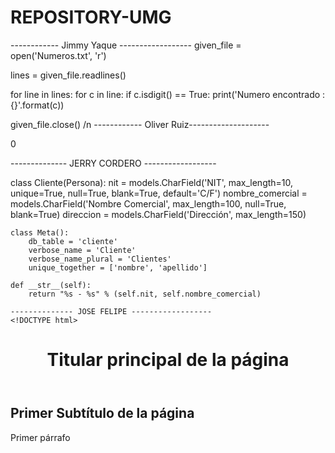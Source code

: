 # REPOSITORY-UMG

------------ Jimmy Yaque ------------------
given_file = open('Numeros.txt', 'r')

lines = given_file.readlines()

for line in lines:
    for c in line:
        if c.isdigit() == True:
            print('Numero encontrado : {}'.format(c))

given_file.close()
/n
------------ Oliver Ruiz--------------------
<html>
<head>
<title>Calculadora</title> 
<link rel="stylesheet" type="text/css" href="calculadora.css" />
<script type="text/javascript" src="calculadora.js"></script>
</head>
<body>
<div class="calculadora"
<form action="#" name="calculadora" id="calculadora">
<p id="textoPantalla">0</p>
<p>
-------------- JERRY CORDERO ------------------

class Cliente(Persona):
    nit = models.CharField('NIT', max_length=10, unique=True, null=True, blank=True, default='C/F')
    nombre_comercial = models.CharField('Nombre Comercial', max_length=100, null=True, blank=True)
    direccion = models.CharField('Dirección', max_length=150)

    class Meta():
        db_table = 'cliente'
        verbose_name = 'Cliente'
        verbose_name_plural = 'Clientes'
        unique_together = ['nombre', 'apellido']
    
    def __str__(self):
        return "%s - %s" % (self.nit, self.nombre_comercial)

    -------------- JOSE FELIPE ------------------
    <!DOCTYPE html>
<html>
   <head>
      <title>Título de mi página web</title>
   </head>
   <body>
      <header>
         <h1>Titular principal de la página</h1>
      </header>
      <main>
         <h2>Primer Subtítulo de la página</h2>
         <p>Primer párrafo</p>
      </main>
      <footer>
      </footer>
   </body>
</html>
